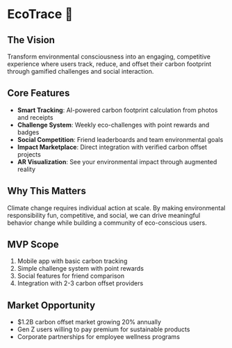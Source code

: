 # EcoTrace 🌱

## The Vision
Transform environmental consciousness into an engaging, competitive experience where users track, reduce, and offset their carbon footprint through gamified challenges and social interaction.

## Core Features
- **Smart Tracking**: AI-powered carbon footprint calculation from photos and receipts
- **Challenge System**: Weekly eco-challenges with point rewards and badges
- **Social Competition**: Friend leaderboards and team environmental goals
- **Impact Marketplace**: Direct integration with verified carbon offset projects
- **AR Visualization**: See your environmental impact through augmented reality

## Why This Matters
Climate change requires individual action at scale. By making environmental responsibility fun, competitive, and social, we can drive meaningful behavior change while building a community of eco-conscious users.

## MVP Scope
1. Mobile app with basic carbon tracking
2. Simple challenge system with point rewards
3. Social features for friend comparison
4. Integration with 2-3 carbon offset providers

## Market Opportunity
- $1.2B carbon offset market growing 20% annually
- Gen Z users willing to pay premium for sustainable products
- Corporate partnerships for employee wellness programs

